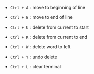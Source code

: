 - `Ctrl + A`  : move to beginning of line
- `Ctrl + E`  : move to end of line

- `Ctrl + U`  : delete from current to start
- `Ctrl + K`  : delete from current to end
- `Ctrl + W`  : delete word to left
- `Ctrl + Y`  : undo delete

- `Ctrl + L`  : clear terminal
